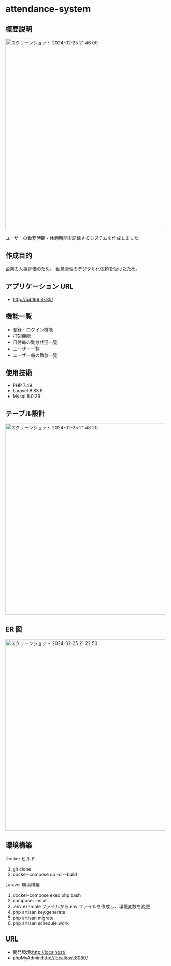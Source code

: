 # attendance-system

## 概要説明

<img width="600" alt="スクリーンショット 2024-02-25 21 46 00" src="https://github.com/hase-taka/attendance-form/assets/148784913/fbd9a89b-70ec-4f0b-8d10-944717835786">

ユーザーの勤務時間・休憩時間を記録するシステムを作成しました。

## 作成目的

企業の人事評価のため。
勤怠管理のデジタル化依頼を受けたため。

## アプリケーション URL

- <http://54.199.87.85/>

## 機能一覧

- 登録・ログイン機能
- 打刻機能
- 日付毎の勤怠状況一覧
- ユーザー一覧
- ユーザー毎の勤怠一覧

## 使用技術

- PHP 7.49
- Laravel 8.83.8
- Mysql 8.0.26

## テーブル設計

<img width="600" alt="スクリーンショット 2024-02-25 21 48 20" src="https://github.com/hase-taka/attendance-form/assets/148784913/4792489b-668b-4513-8be8-71a6755593f3">

## ER 図

<img width="600" alt="スクリーンショット 2024-02-25 21 22 50" src="https://github.com/hase-taka/attendance-form/assets/148784913/49dd0319-3c33-47fb-ac01-b2068f4491bb">

## 環境構築

Docker ビルド

1. git clone
2. docker-compose up -d --build

Laravel 環境構築

1. docker-compose exec php bash
2. composer install
3. .env.example ファイルから.env ファイルを作成し、環境変数を変更
4. php artisan key:generate
5. php artisan migrate
6. php artisan schedule:work

## URL

- 開発環境:<http://localhost/>
- phpMyAdmin:<http://localhost:8080/>
